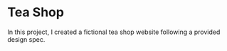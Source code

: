 # Tea Shop

In this project, I created a fictional tea shop website following a provided design spec.
